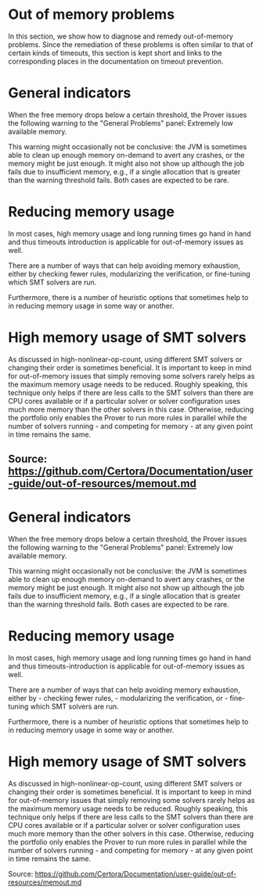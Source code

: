 # Out of memory problems

In this section, we show how to diagnose and remedy out-of-memory problems. Since the remediation of these problems is often similar to that of certain kinds of timeouts, this section is kept short and links to the corresponding places in the documentation on timeout prevention.

# General indicators

When the free memory drops below a certain threshold, the Prover issues the following warning to the "General Problems" panel: Extremely low available memory.

This warning might occasionally not be conclusive: the JVM is sometimes able to clean up enough memory on-demand to avert any crashes, or the memory might be just enough. It might also not show up although the job fails due to insufficient memory, e.g., if a single allocation that is greater than the warning threshold fails. Both cases are expected to be rare.

# Reducing memory usage

In most cases, high memory usage and long running times go hand in hand and thus timeouts introduction is applicable for out-of-memory issues as well.

There are a number of ways that can help avoiding memory exhaustion, either by checking fewer rules, modularizing the verification, or fine-tuning which SMT solvers are run.

Furthermore, there is a number of heuristic options that sometimes help to in reducing memory usage in some way or another.

# High memory usage of SMT solvers

As discussed in high-nonlinear-op-count, using different SMT solvers or changing their order is sometimes beneficial. It is important to keep in mind for out-of-memory issues that simply removing some solvers rarely helps as the maximum memory usage needs to be reduced. Roughly speaking, this technique only helps if there are less calls to the SMT solvers than there are CPU cores available or if a particular solver or solver configuration uses much more memory than the other solvers in this case. Otherwise, reducing the portfolio only enables the Prover to run more rules in parallel while the number of solvers running - and competing for memory - at any given point in time remains the same.

Source: https://github.com/Certora/Documentation/user-guide/out-of-resources/memout.md
---
# General indicators

When the free memory drops below a certain threshold, the Prover issues the following warning to the "General Problems" panel: Extremely low available memory.

This warning might occasionally not be conclusive: the JVM is sometimes able to clean up enough memory on-demand to avert any crashes, or the memory might be just enough. It might also not show up although the job fails due to insufficient memory, e.g., if a single allocation that is greater than the warning threshold fails. Both cases are expected to be rare.

# Reducing memory usage

In most cases, high memory usage and long running times go hand in hand and thus timeouts-introduction is applicable for out-of-memory issues as well.

There are a number of ways that can help avoiding memory exhaustion, either by - checking fewer rules, - modularizing the verification, or - fine-tuning which SMT solvers are run.

Furthermore, there is a number of heuristic options that sometimes help to in reducing memory usage in some way or another.

# High memory usage of SMT solvers

As discussed in high-nonlinear-op-count, using different SMT solvers or changing their order is sometimes beneficial. It is important to keep in mind for out-of-memory issues that simply removing some solvers rarely helps as the maximum memory usage needs to be reduced. Roughly speaking, this technique only helps if there are less calls to the SMT solvers than there are CPU cores available or if a particular solver or solver configuration uses much more memory than the other solvers in this case. Otherwise, reducing the portfolio only enables the Prover to run more rules in parallel while the number of solvers running - and competing for memory - at any given point in time remains the same.

Source: https://github.com/Certora/Documentation/user-guide/out-of-resources/memout.md
